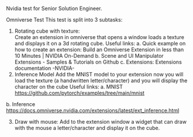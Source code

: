 Nvidia test for Senior Solution Engineer.

Omniverse Test
This test is split into 3 subtasks:
1.	Rotating cube with texture:  
Create an extension in omniverse that opens a window loads a texture and displays it on a 3d rotating cube.
Useful links:
a.	Quick example on how to create an extension: Build an Omniverse Extension in less than 10 Minutes | NVIDIA On-Demand
b.	Scene and UI Manipulator Extensions - Samples & Tutorials on Github
c.	Extensions: Extensions documentation -NVIDIA-
2.	Inference Model
Add the MNIST model to your extension now you will load the texture (a handwritten letter/character) and you will display the character on the cube
Useful links:
a.	MNIST https://github.com/pytorch/examples/tree/main/mnist

b.	Inference https://docs.omniverse.nvidia.com/extensions/latest/ext_inference.html

3.	Draw with mouse:
Add to the extension window a widget that can draw with the mouse a letter/character and display it on the cube.
